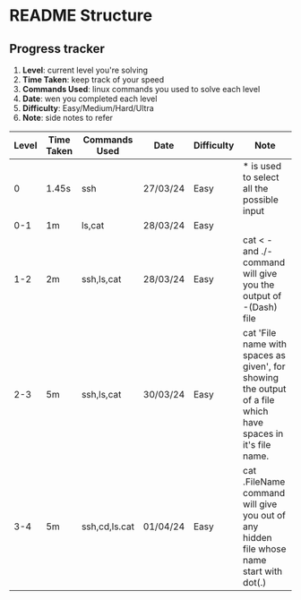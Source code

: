# README Structure
## Progress tracker
1. **Level**: current level you're solving
2. **Time Taken**: keep track of your speed
3. **Commands Used**: linux commands you used to solve each level
4. **Date**: wen you completed each level
5. **Difficulty**: Easy/Medium/Hard/Ultra
6. **Note**: side notes to refer

| Level | Time Taken | Commands Used |   Date   | Difficulty | Note | 
| ----- | ---------- | ------------- | -------- | ---------- | ---- | 
| 0     | 1.45s      | ssh           | 27/03/24 |    Easy    | * is used to select all the possible input | 
| 0-1   | 1m         | ls,cat        | 28/03/24 |    Easy    |      |
| 1-2   | 2m         | ssh,ls,cat    | 28/03/24 |    Easy    | cat < - and ./- command will give you the output of -(Dash) file |
| 2-3   | 5m         |ssh,ls,cat     | 30/03/24 |    Easy    | cat 'File name with spaces as given', for showing the output of a file which have spaces in it's file name.|
| 3-4   | 5m         |ssh,cd,ls.cat  | 01/04/24 |    Easy    | cat .FileName command will give you out of any hidden file whose name start with dot(.) |